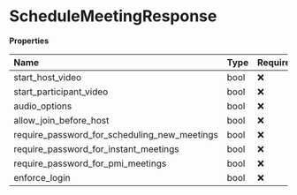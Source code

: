 # ScheduleMeetingResponse

**Properties**

| Name                                         | Type | Required | Description |
| :------------------------------------------- | :--- | :------- | :---------- |
| start_host_video                             | bool | ❌       |             |
| start_participant_video                      | bool | ❌       |             |
| audio_options                                | bool | ❌       |             |
| allow_join_before_host                       | bool | ❌       |             |
| require_password_for_scheduling_new_meetings | bool | ❌       |             |
| require_password_for_instant_meetings        | bool | ❌       |             |
| require_password_for_pmi_meetings            | bool | ❌       |             |
| enforce_login                                | bool | ❌       |             |

<!-- This file was generated by liblab | https://liblab.com/ -->
